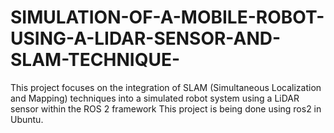 # SIMULATION-OF-A-MOBILE-ROBOT-USING-A-LIDAR-SENSOR-AND-SLAM-TECHNIQUE-
This project focuses on the integration of SLAM (Simultaneous Localization and Mapping) techniques into a simulated robot system using a LiDAR sensor within the ROS 2 framework
This project is being done using ros2 in Ubuntu.


